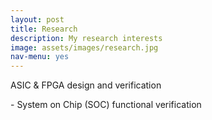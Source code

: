 ```yaml
---
layout: post
title: Research
description: My research interests
image: assets/images/research.jpg
nav-menu: yes
---
```

<p> ASIC & FPGA design and verification</p>
<p> - System on Chip (SOC) functional verification  </p>



